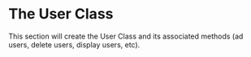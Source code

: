 # The User Class

This section will create the User Class and its associated methods (ad users, delete users, display users, etc).

